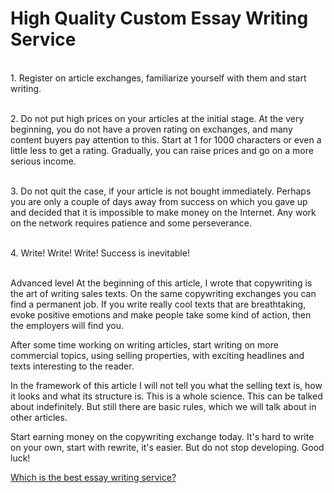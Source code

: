 <h1>High Quality Custom Essay Writing Service</h1>
<br>1. Register on article exchanges, familiarize yourself with them and start writing.</b>

<br>2. Do not put high prices on your articles at the initial stage. At the very beginning, you do not have a proven rating on exchanges, and many content buyers pay attention to this. Start at 1 for 1000 characters or even a little less to get a rating. Gradually, you can raise prices and go on a more serious income. </b>


<br>3. Do not quit the case, if your article is not bought immediately. Perhaps you are only a couple of days away from success on which you gave up and decided that it is impossible to make money on the Internet. Any work on the network requires patience and some perseverance.</b>


<br>4. Write! Write! Write! Success is inevitable!</b>


<br>Advanced level</b>
At the beginning of this article, I wrote that copywriting is the art of writing sales texts. On the same copywriting exchanges you can find a permanent job. If you write really cool texts that are breathtaking, evoke positive emotions and make people take some kind of action, then the employers will find you.

After some time working on writing articles, start writing on more commercial topics, using selling properties, with exciting headlines and texts interesting to the reader.

In the framework of this article I will not tell you what the selling text is, how it looks and what its structure is. This is a whole science. This can be talked about indefinitely. But still there are basic rules, which we will talk about in other articles.

Start earning money on the copywriting exchange today. It's hard to write on your own, start with rewrite, it's easier. But do not stop developing. Good luck!

<a href="https://www.essayhave.com/essay-writing-service.html">Which is the best essay writing service?</a>
